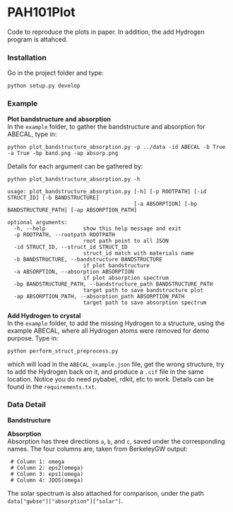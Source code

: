 # PAH101Plot
Code to reproduce the plots in paper. In addition, the add Hydrogen program is attahced. 

### Installation
Go in the project folder and type:  
```
python setup.py develop
```

### Example
__Plot bandstructure and absorption__  
In the `example` folder, to gather the bandstructure and absorption for ABECAL, type in:  

```
python plot_bandstructure_absorption.py -p ../data -id ABECAL -b True -a True -bp band.png -ap absorp.png
```
Details for each argument can be gathered by:  

```
python plot_bandstructure_absorption.py -h  

usage: plot_bandstructure_absorption.py [-h] [-p ROOTPATH] [-id STRUCT_ID] [-b BANDSTRUCTURE]
                                        [-a ABSORPTION] [-bp BANDSTRUCTURE_PATH] [-ap ABSORPTION_PATH]

optional arguments:
  -h, --help            show this help message and exit
  -p ROOTPATH, --rootpath ROOTPATH
                        root path point to all JSON
  -id STRUCT_ID, --struct_id STRUCT_ID
                        struct_id match with materials name
  -b BANDSTRUCTURE, --bandstructure BANDSTRUCTURE
                        if plot bandstructure
  -a ABSORPTION, --absorption ABSORPTION
                        if plot absorption spectrum
  -bp BANDSTRUCTURE_PATH, --bandstructure_path BANDSTRUCTURE_PATH
                        target path to save bandstructure plot
  -ap ABSORPTION_PATH, --absorption_path ABSORPTION_PATH
                        target path to save absorption spectrum
```
__Add Hydrogen to crystal__  
In the `example` folder, to add the missing Hydrogen to a structure, using the example ABECAL, where all Hydrogen atoms were removed for demo purpose. Type in:

```
python perform_struct_preprocess.py
```
which will load in the `ABECAL_example.json` file, get the wrong structure, try to add the Hydrogen back on it, and produce a `.cif` file in the same location. Notice you do need pybabel, rdkit, etc to work. Details can be found in the `requirements.txt`.

### Data Detail
__Bandstructure__

__Absorption__  
Absorption has three directions `a`, `b`, and `c`, saved under the corresponding names. The four columns are, taken from BerkeleyGW output:   

```
 # Column 1: omega  
 # Column 2: eps2(omega)  
 # Column 3: eps1(omega)  
 # Column 4: JDOS(omega)  
```
The solar spectrum is also attached for comparison, under the path `data["gwbse"]["absorption"]["solar"]`.